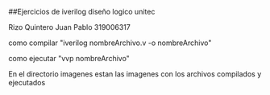 ##Ejercicios de iverilog diseño logico unitec

Rizo Quintero Juan Pablo
319006317

como compilar
"iverilog nombreArchivo.v -o nombreArchivo"

como ejecutar
"vvp nombreArchivo"

En el directorio imagenes estan las imagenes con los archivos compilados y ejecutados